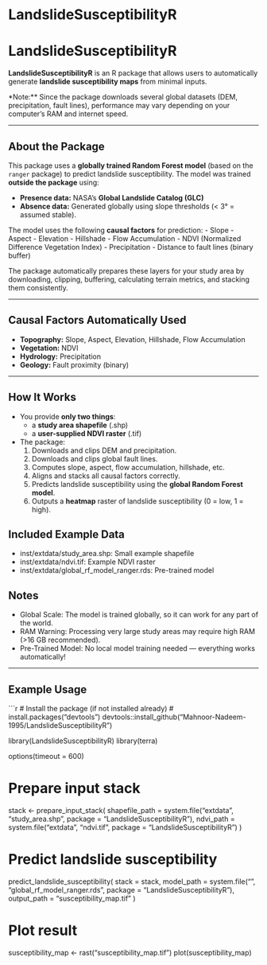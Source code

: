 LandslideSusceptibilityR
================

# LandslideSusceptibilityR

**LandslideSusceptibilityR** is an R package that allows users to
automatically generate **landslide susceptibility maps** from minimal
inputs.

\*Note:\*\* Since the package downloads several global datasets (DEM,
precipitation, fault lines), performance may vary depending on your
computer’s RAM and internet speed.

------------------------------------------------------------------------

## About the Package

This package uses a **globally trained Random Forest model** (based on
the `ranger` package) to predict landslide susceptibility. The model was
trained **outside the package** using:

- **Presence data:** NASA’s **Global Landslide Catalog (GLC)**
- **Absence data:** Generated globally using slope thresholds (\< 3° =
  assumed stable).

The model uses the following **causal factors** for prediction: -
Slope - Aspect - Elevation - Hillshade - Flow Accumulation - NDVI
(Normalized Difference Vegetation Index) - Precipitation - Distance to
fault lines (binary buffer)

The package automatically prepares these layers for your study area by
downloading, clipping, buffering, calculating terrain metrics, and
stacking them consistently.

------------------------------------------------------------------------

## Causal Factors Automatically Used

- **Topography:** Slope, Aspect, Elevation, Hillshade, Flow Accumulation
- **Vegetation:** NDVI
- **Hydrology:** Precipitation
- **Geology:** Fault proximity (binary)

------------------------------------------------------------------------

## How It Works

- You provide **only two things**:
  - a **study area shapefile** (.shp)
  - a **user-supplied NDVI raster** (.tif)
- The package:
  1.  Downloads and clips DEM and precipitation.
  2.  Downloads and clips global fault lines.
  3.  Computes slope, aspect, flow accumulation, hillshade, etc.
  4.  Aligns and stacks all causal factors correctly.
  5.  Predicts landslide susceptibility using the **global Random Forest
      model**.
  6.  Outputs a **heatmap** raster of landslide susceptibility (0 = low,
      1 = high).

## Included Example Data

- inst/extdata/study_area.shp: Small example shapefile
- inst/extdata/ndvi.tif: Example NDVI raster
- inst/extdata/global_rf_model_ranger.rds: Pre-trained model

## Notes

- Global Scale: The model is trained globally, so it can work for any
  part of the world.
- RAM Warning: Processing very large study areas may require high RAM
  (\>16 GB recommended).
- Pre-Trained Model: No local model training needed — everything works
  automatically!

------------------------------------------------------------------------

## Example Usage

\`\`\`r \# Install the package (if not installed already) \#
install.packages(“devtools”)
devtools::install_github(“Mahnoor-Nadeem-1995/LandslideSusceptibilityR”)

library(LandslideSusceptibilityR) 
library(terra)

options(timeout = 600)

# Prepare input stack

stack <- prepare_input_stack( shapefile_path = system.file(“extdata”,
“study_area.shp”, package = “LandslideSusceptibilityR”), ndvi_path =
system.file(“extdata”, “ndvi.tif”, package = “LandslideSusceptibilityR”)
)

# Predict landslide susceptibility

predict_landslide_susceptibility( stack = stack, model_path =
system.file(“”, “global_rf_model_ranger.rds”, package =
“LandslideSusceptibilityR”), output_path = “susceptibility_map.tif” )

# Plot result

susceptibility_map \<- rast(“susceptibility_map.tif”)
plot(susceptibility_map)
